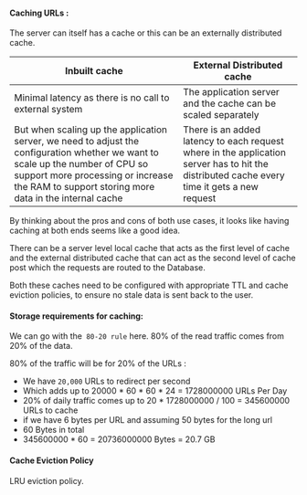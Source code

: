 #### **Caching URLs** : 

The server can itself has a cache or this can be an externally distributed cache.

| Inbuilt cache                                                                                                                                                                                                                   | External Distributed cache                                                                                                                  |
| ------------------------------------------------------------------------------------------------------------------------------------------------------------------------------------------------------------------------------- | ------------------------------------------------------------------------------------------------------------------------------------------- |
| Minimal latency as there is no call to external system                                                                                                                                                                          | The application server and the cache can be scaled separately                                                                               |
| But when scaling up the application server, we need to adjust the configuration whether we want to scale up the number of CPU so support more processing or increase the RAM to support storing more data in the internal cache | There is an added latency to each request where in the application server has to hit the distributed cache every time it gets a new request |
By thinking about the pros and cons of both use cases, it looks like having caching at both ends seems like a good idea. 

There can be a server level local cache that acts as the first level of cache and the external distributed cache that can act as the second level of cache post which the requests are routed to the Database.

Both these caches need to be configured with appropriate TTL and cache eviction policies, to ensure no stale data is sent back to the user.

#### Storage requirements for caching: 

We can go with the` 80-20 rule` here. 80% of the read traffic comes from 20% of the data. 

80% of the traffic will be for 20% of the URLs : 
- We have `20,000` URLs to redirect per second
- Which adds up to 20000 * 60 * 60 * 24 = 1728000000 URLs Per Day
- 20% of daily traffic comes up to 20 * 1728000000 / 100 = 345600000 URLs to cache
- if we have 6 bytes per URL and assuming 50 bytes for the long url
- 60 Bytes in total
- 345600000 * 60 = 20736000000 Bytes = 20.7 GB


#### Cache Eviction Policy 
LRU eviction policy.

